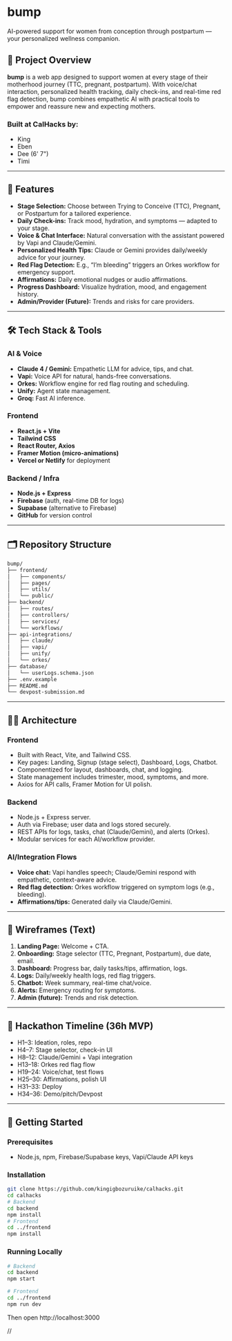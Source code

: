 # bump

AI-powered support for women from conception through postpartum — your personalized wellness companion.

## 🚀 Project Overview

**bump** is a web app designed to support women at every stage of their motherhood journey (TTC, pregnant, postpartum). With voice/chat interaction, personalized health tracking, daily check-ins, and real-time red flag detection, bump combines empathetic AI with practical tools to empower and reassure new and expecting mothers.

### Built at CalHacks by:
- King
- Eben
- Dee (6' 7")
- Timi

---

## 🧩 Features

- **Stage Selection:** Choose between Trying to Conceive (TTC), Pregnant, or Postpartum for a tailored experience.
- **Daily Check-ins:** Track mood, hydration, and symptoms — adapted to your stage.
- **Voice & Chat Interface:** Natural conversation with the assistant powered by Vapi and Claude/Gemini.
- **Personalized Health Tips:** Claude or Gemini provides daily/weekly advice for your journey.
- **Red Flag Detection:** E.g., “I’m bleeding” triggers an Orkes workflow for emergency support.
- **Affirmations:** Daily emotional nudges or audio affirmations.
- **Progress Dashboard:** Visualize hydration, mood, and engagement history.
- **Admin/Provider (Future):** Trends and risks for care providers.

---

## 🛠️ Tech Stack & Tools

### AI & Voice
- **Claude 4 / Gemini:** Empathetic LLM for advice, tips, and chat.
- **Vapi:** Voice API for natural, hands-free conversations.
- **Orkes:** Workflow engine for red flag routing and scheduling.
- **Unify:** Agent state management.
- **Groq:** Fast AI inference.

### Frontend
- **React.js + Vite**
- **Tailwind CSS**
- **React Router, Axios**
- **Framer Motion (micro-animations)**
- **Vercel or Netlify** for deployment

### Backend / Infra
- **Node.js + Express**
- **Firebase** (auth, real-time DB for logs)
- **Supabase** (alternative to Firebase)
- **GitHub** for version control

---

## 🗂️ Repository Structure

```md
bump/
├── frontend/
│   ├── components/
│   ├── pages/
│   ├── utils/
│   └── public/
├── backend/
│   ├── routes/
│   ├── controllers/
│   ├── services/
│   └── workflows/
├── api-integrations/
│   ├── claude/
│   ├── vapi/
│   ├── unify/
│   └── orkes/
├── database/
│   └── userLogs.schema.json
├── .env.example
├── README.md
└── devpost-submission.md
```


---

## 🧑‍💻 Architecture

### Frontend
- Built with React, Vite, and Tailwind CSS.
- Key pages: Landing, Signup (stage select), Dashboard, Logs, Chatbot.
- Componentized for layout, dashboards, chat, and logging.
- State management includes trimester, mood, symptoms, and more.
- Axios for API calls, Framer Motion for UI polish.

### Backend
- Node.js + Express server.
- Auth via Firebase; user data and logs stored securely.
- REST APIs for logs, tasks, chat (Claude/Gemini), and alerts (Orkes).
- Modular services for each AI/workflow provider.

### AI/Integration Flows
- **Voice chat:** Vapi handles speech; Claude/Gemini respond with empathetic, context-aware advice.
- **Red flag detection:** Orkes workflow triggered on symptom logs (e.g., bleeding).
- **Affirmations/tips:** Generated daily via Claude/Gemini.

---

## 🎨 Wireframes (Text)

1. **Landing Page:** Welcome + CTA.
2. **Onboarding:** Stage selector (TTC, Pregnant, Postpartum), due date, email.
3. **Dashboard:** Progress bar, daily tasks/tips, affirmation, logs.
4. **Logs:** Daily/weekly health logs, red flag triggers.
5. **Chatbot:** Week summary, real-time chat/voice.
6. **Alerts:** Emergency routing for symptoms.
7. **Admin (future):** Trends and risk detection.

---

## 🚦 Hackathon Timeline (36h MVP)

- H1–3: Ideation, roles, repo
- H4–7: Stage selector, check-in UI
- H8–12: Claude/Gemini + Vapi integration
- H13–18: Orkes red flag flow
- H19–24: Voice/chat, test flows
- H25–30: Affirmations, polish UI
- H31–33: Deploy
- H34–36: Demo/pitch/Devpost

---

## 🏁 Getting Started

### Prerequisites

- Node.js, npm, Firebase/Supabase keys, Vapi/Claude API keys

### Installation

```bash
git clone https://github.com/kingigbozuruike/calhacks.git
cd calhacks
# Backend
cd backend
npm install
# Frontend
cd ../frontend
npm install
```

### Running Locally
```bash
# Backend
cd backend
npm start

# Frontend
cd ../frontend
npm run dev
```

Then open http://localhost:3000

//
